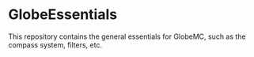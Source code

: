 # GlobeEssentials
This repository contains the general essentials for GlobeMC, such as the compass system, filters, etc.
